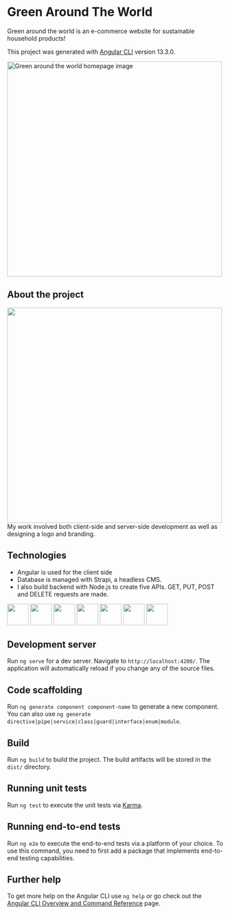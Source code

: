 # Green Around The World 
Green around the world is an e-commerce website for sustainable household products!

This project was generated with [Angular CLI](https://github.com/angular/angular-cli) version 13.3.0.

<img width="500" alt="Green around the world homepage image" src="https://user-images.githubusercontent.com/70562492/211481983-ba3655d8-6e9c-4ac8-afa3-c4b6e74fa0b8.png">

## About the project
<img src="https://media.giphy.com/media/vkcA2PX1clqIegLXER/giphy.gif" width="500"/>
My work involved both client-side and server-side development as well as designing a logo and branding.

## Technologies 
<ul>
<li>Angular is used for the client side</li>
    
<li>Database is managed with Strapi, a headless CMS. </li>
  
<li> I also build backend with Node.js to create five APIs. 
  GET, PUT, POST and DELETE requests are made. </li>

</ul>
<div>
<img height="50" src="https://user-images.githubusercontent.com/25181517/183890595-779a7e64-3f43-4634-bad2-eceef4e80268.png">
 <img height="50" src="https://user-images.githubusercontent.com/25181517/183890598-19a0ac2d-e88a-4005-a8df-1ee36782fde1.png"> 
 <img height="50" src="https://user-images.githubusercontent.com/25181517/183898054-b3d693d4-dafb-4808-a509-bab54cf5de34.png">
 <img height="50" src="https://user-images.githubusercontent.com/25181517/183568594-85e280a7-0d7e-4d1a-9028-c8c2209e073c.png"> 
 <img height="50" src="https://user-images.githubusercontent.com/25181517/183859966-a3462d8d-1bc7-4880-b353-e2cbed900ed6.png">
 
 <img src="https://user-images.githubusercontent.com/70562492/211486191-20a87c27-9425-4f30-a6fb-a1a4f7371b90.png" width="50"/>
<img height="50" src="https://user-images.githubusercontent.com/25181517/189715289-df3ee512-6eca-463f-a0f4-c10d94a06b2f.png"> 
 </div>

## Development server

Run `ng serve` for a dev server. Navigate to `http://localhost:4200/`. The application will automatically reload if you change any of the source files.

## Code scaffolding

Run `ng generate component component-name` to generate a new component. You can also use `ng generate directive|pipe|service|class|guard|interface|enum|module`.

## Build

Run `ng build` to build the project. The build artifacts will be stored in the `dist/` directory.

## Running unit tests

Run `ng test` to execute the unit tests via [Karma](https://karma-runner.github.io).

## Running end-to-end tests

Run `ng e2e` to execute the end-to-end tests via a platform of your choice. To use this command, you need to first add a package that implements end-to-end testing capabilities.

## Further help

To get more help on the Angular CLI use `ng help` or go check out the [Angular CLI Overview and Command Reference](https://angular.io/cli) page.
